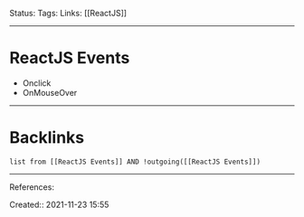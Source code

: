 Status: 
Tags: 
Links: [[ReactJS]]
___
# ReactJS Events
- Onclick
- OnMouseOver


___
# Backlinks
```dataview
list from [[ReactJS Events]] AND !outgoing([[ReactJS Events]])
```
___
References:

Created:: 2021-11-23 15:55
